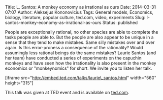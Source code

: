 Title: L. Santos: A monkey economy as irrational as ours
Date: 2014-03-31 07:07
Author: Aleksejus Kononovicius
Tags: General models, Economics, biology, literature, popular culture, ted.com, video, experiments
Slug: l-santos-monkey-economy-as-irrational-as-ours
Status: published

People are
exceptionally rational, no other species are able to complete the tasks
people are able to. But the people are also appear to be unique in a
sense that they tend to make mistakes. Same silly mistakes over and over
again. Is this error-proness a consequence of the rationality? Would
assumingly less rational beings do the same mistakes? Laurie Santos (and
her team) have conducted a series of experiments on the capuchin monkeys
and have seen how the irrationality is also present in the monkey
economics or "monkeynomics" for short. We invite you to listen her
talk.

\[iframe src="http://embed.ted.com/talks/laurie\_santos.html"
width="560" height="315"\]

This talk was given at TED event and is available on
[ted.com](http://www.ted.com/talks/laurie_santos.html).<!--more-->
